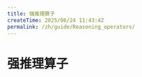 ```yaml
---
title: 强推理算子
createTime: 2025/06/24 11:43:42
permalink: /zh/guide/Reasoning_operators/
---
```


# 强推理算子
